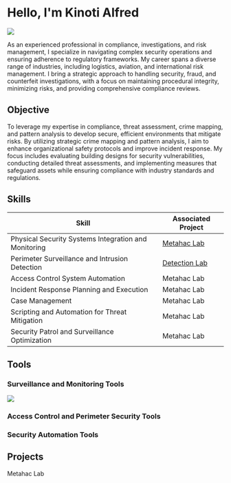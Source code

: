 # Hello, I'm Kinoti Alfred
<a href="https://linkedin.com/in/alfredkinoti"><img src="https://img.shields.io/badge/-LinkedIn-0072b1?&style=for-the-badge&logo=linkedin&logoColor=white" /></a>

As an experienced professional in compliance, investigations, and risk management, I specialize in navigating complex security operations and ensuring adherence to regulatory frameworks. My career spans a diverse range of industries, including logistics, aviation, and international risk management. I bring a strategic approach to handling security, fraud, and counterfeit investigations, with a focus on maintaining procedural integrity, minimizing risks, and providing comprehensive compliance reviews.

## Objective
To leverage my expertise in compliance, threat assessment, crime mapping, and pattern analysis to develop secure, efficient environments that mitigate risks. By utilizing strategic crime mapping and pattern analysis, I aim to enhance organizational safety protocols and improve incident response. My focus includes evaluating building designs for security vulnerabilities, conducting detailed threat assessments, and implementing measures that safeguard assets while ensuring compliance with industry standards and regulations.

## Skills

| Skill                                         | Associated Project         |
|-----------------------------------------------|----------------------------|
| Physical Security Systems Integration and Monitoring         | <a href="https://linkedin.com/posts/alfredkinoti_securitymanagement-crime-srm-activity-7245313094137069568-fGo4?utm_source=share&utm_medium=member_desktop">Metahac Lab</a>|
| Perimeter Surveillance and Intrusion Detection | <a href="https://linkedin.com/posts/alfredkinoti_securitydesigns-securitymanagement-securityresearch-activity-7241370183066390528--2n5?utm_source=share&utm_medium=member_desktop">Detection Lab</a>|
|Access Control System Automation     | Metahac Lab|
| Incident Response Planning and Execution      | Metahac Lab|
| Case Management                 | Metahac Lab|
| Scripting and Automation for Threat Mitigation | Metahac Lab|
| Security Patrol and Surveillance Optimization    | Metahac Lab|
## Tools

### Surveillance and Monitoring Tools
<div>
    <img src="https://img.shields.io/badge/-CCTVSystems-1679A7?&style=for-the-badge&logo=CCTVSystems&logoColor=white" />
  </div>

### Access Control and Perimeter Security Tools
<div>
    
### Security Automation Tools
<div>

</div>

## Projects
Metahac Lab
